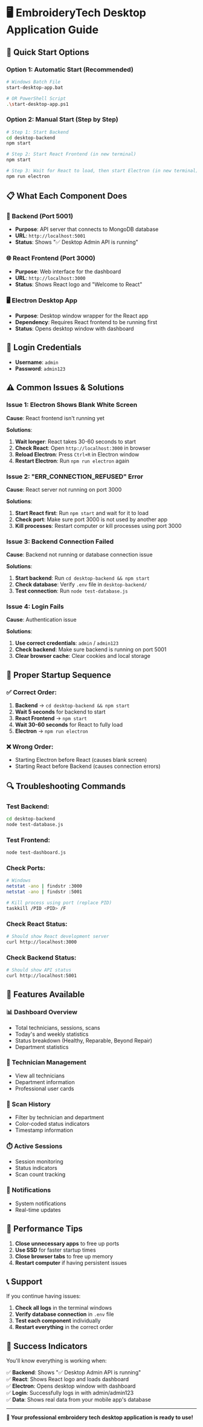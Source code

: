 # 🖥️ EmbroideryTech Desktop Application Guide

## 🚀 Quick Start Options

### Option 1: Automatic Start (Recommended)
```bash
# Windows Batch File
start-desktop-app.bat

# OR PowerShell Script
.\start-desktop-app.ps1
```

### Option 2: Manual Start (Step by Step)
```bash
# Step 1: Start Backend
cd desktop-backend
npm start

# Step 2: Start React Frontend (in new terminal)
npm start

# Step 3: Wait for React to load, then start Electron (in new terminal)
npm run electron
```

## 📋 What Each Component Does

### 🔧 Backend (Port 5001)
- **Purpose**: API server that connects to MongoDB database
- **URL**: `http://localhost:5001`
- **Status**: Shows "✅ Desktop Admin API is running"

### 🌐 React Frontend (Port 3000)
- **Purpose**: Web interface for the dashboard
- **URL**: `http://localhost:3000`
- **Status**: Shows React logo and "Welcome to React"

### 🖥️ Electron Desktop App
- **Purpose**: Desktop window wrapper for the React app
- **Dependency**: Requires React frontend to be running first
- **Status**: Opens desktop window with dashboard

## 🔐 Login Credentials
- **Username**: `admin`
- **Password**: `admin123`

## ⚠️ Common Issues & Solutions

### Issue 1: Electron Shows Blank White Screen
**Cause**: React frontend isn't running yet

**Solutions**:
1. **Wait longer**: React takes 30-60 seconds to start
2. **Check React**: Open `http://localhost:3000` in browser
3. **Reload Electron**: Press `Ctrl+R` in Electron window
4. **Restart Electron**: Run `npm run electron` again

### Issue 2: "ERR_CONNECTION_REFUSED" Error
**Cause**: React server not running on port 3000

**Solutions**:
1. **Start React first**: Run `npm start` and wait for it to load
2. **Check port**: Make sure port 3000 is not used by another app
3. **Kill processes**: Restart computer or kill processes using port 3000

### Issue 3: Backend Connection Failed
**Cause**: Backend not running or database connection issue

**Solutions**:
1. **Start backend**: Run `cd desktop-backend && npm start`
2. **Check database**: Verify `.env` file in `desktop-backend/`
3. **Test connection**: Run `node test-database.js`

### Issue 4: Login Fails
**Cause**: Authentication issue

**Solutions**:
1. **Use correct credentials**: `admin` / `admin123`
2. **Check backend**: Make sure backend is running on port 5001
3. **Clear browser cache**: Clear cookies and local storage

## 🎯 Proper Startup Sequence

### ✅ Correct Order:
1. **Backend** → `cd desktop-backend && npm start`
2. **Wait 5 seconds** for backend to start
3. **React Frontend** → `npm start`
4. **Wait 30-60 seconds** for React to fully load
5. **Electron** → `npm run electron`

### ❌ Wrong Order:
- Starting Electron before React (causes blank screen)
- Starting React before Backend (causes connection errors)

## 🔍 Troubleshooting Commands

### Test Backend:
```bash
cd desktop-backend
node test-database.js
```

### Test Frontend:
```bash
node test-dashboard.js
```

### Check Ports:
```bash
# Windows
netstat -ano | findstr :3000
netstat -ano | findstr :5001

# Kill process using port (replace PID)
taskkill /PID <PID> /F
```

### Check React Status:
```bash
# Should show React development server
curl http://localhost:3000
```

### Check Backend Status:
```bash
# Should show API status
curl http://localhost:5001
```

## 🎨 Features Available

### 📊 Dashboard Overview
- Total technicians, sessions, scans
- Today's and weekly statistics
- Status breakdown (Healthy, Reparable, Beyond Repair)
- Department statistics

### 👥 Technician Management
- View all technicians
- Department information
- Professional user cards

### 📱 Scan History
- Filter by technician and department
- Color-coded status indicators
- Timestamp information

### ⏱️ Active Sessions
- Session monitoring
- Status indicators
- Scan count tracking

### 🔔 Notifications
- System notifications
- Real-time updates

## 🚀 Performance Tips

1. **Close unnecessary apps** to free up ports
2. **Use SSD** for faster startup times
3. **Close browser tabs** to free up memory
4. **Restart computer** if having persistent issues

## 📞 Support

If you continue having issues:

1. **Check all logs** in the terminal windows
2. **Verify database connection** in `.env` file
3. **Test each component** individually
4. **Restart everything** in the correct order

## 🎉 Success Indicators

You'll know everything is working when:

✅ **Backend**: Shows "✅ Desktop Admin API is running"  
✅ **React**: Shows React logo and loads dashboard  
✅ **Electron**: Opens desktop window with dashboard  
✅ **Login**: Successfully logs in with admin/admin123  
✅ **Data**: Shows real data from your mobile app's database  

---

**🎯 Your professional embroidery tech desktop application is ready to use!**
